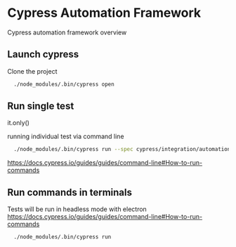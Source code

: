 
# Cypress Automation Framework

Cypress automation framework overview


## Launch cypress

Clone the project

```bash
  ./node_modules/.bin/cypress open
```

## Run single test

it.only()

running individual test via command line
```bash
  ./node_modules/.bin/cypress run --spec cypress/integration/automation-test-store/contact-us.js
```
https://docs.cypress.io/guides/guides/command-line#How-to-run-commands

## Run commands in terminals

Tests will be run in headless mode with electron
https://docs.cypress.io/guides/guides/command-line#How-to-run-commands

```bash
  ./node_modules/.bin/cypress run
```


